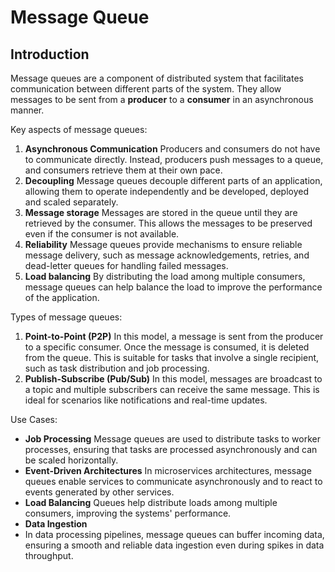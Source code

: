 # Message Queue
## Introduction
Message queues are a component of distributed system that facilitates communication between different parts of the system. They allow messages to be sent from a **producer** to a **consumer** in an asynchronous manner.

Key aspects of message queues:
1. **Asynchronous Communication**
   Producers and consumers do not have to communicate directly. Instead, producers push messages to a queue, and consumers retrieve them at their own pace.
2. **Decoupling**
   Message queues decouple different parts of an application, allowing them to operate independently and be developed, deployed and scaled separately.
3.  **Message storage**
   Messages are stored in the queue until they are retrieved by the consumer. This allows the messages to be preserved even if the consumer is not available.
4.  **Reliability**
   Message queues provide mechanisms to ensure reliable message delivery, such as message acknowledgements, retries, and dead-letter queues for handling failed messages.
5.  **Load balancing**
   By distributing the load among multiple consumers, message queues can help balance the load to improve the performance of the application.

Types of message queues:
1. **Point-to-Point (P2P)**
   In this model, a message is sent from the producer to a specific consumer. Once the message is consumed, it is deleted from the queue. This is suitable for tasks that involve a single recipient, such as task distribution and job processing.
2.  **Publish-Subscribe (Pub/Sub)**
   In this model, messages are broadcast to a topic and multiple subscribers can receive the same message. This is ideal for scenarios like notifications and real-time updates.

Use Cases:
* **Job Processing**
  Message queues are used to distribute tasks to worker processes, ensuring that tasks are processed asynchronously and can be scaled horizontally.
* **Event-Driven Architectures**
  In microservices architectures, message queues enable services to communicate asynchronously and to react to events generated by other services.
* **Load Balancing**
  Queues help distribute loads among multiple consumers, improving the systems' performance.
* **Data Ingestion**
* In data processing pipelines, message queues can buffer incoming data, ensuring a smooth and reliable data ingestion even during spikes in data throughput.
